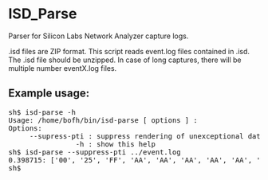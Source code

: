 # ISD_Parse
Parser for Silicon Labs Network Analyzer capture logs.

.isd files are ZIP format.  This script reads event.log files
contained in .isd.  The .isd file should be unzipped.  In case of long
captures, there will be multiple number eventX.log files.

## Example usage:
<pre>
sh$ isd-parse -h
Usage: /home/bofh/bin/isd-parse [ options ] <isd-log-file>:
Options:
     --supress-pti : suppress rendering of unexceptional data 
                -h : show this help                           
sh$ isd-parse --suppress-pti ../event.log 
0.398715: ['00', '25', 'FF', 'AA', 'AA', 'AA', 'AA', 'AA', 'AA', '7A', 'B4', 'B3', '51', '89', '63', 'AB', '23', '23', '02', '84', '18', '72', 'AA', '61', '2F', '3B', '51', 'A8', 'E5', '37', '49', 'FB', 'C9', 'CA', '0C', '18', '53', '2C', 'FD', '47', '84', '17'] CRC FAILURE
sh$ 
</pre>